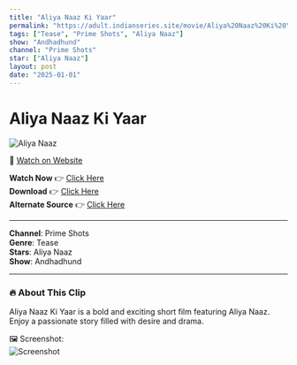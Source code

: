```yaml
---
title: "Aliya Naaz Ki Yaar"
permalink: "https://adult.indianseries.site/movie/Aliya%20Naaz%20Ki%20Yaar"
tags: ["Tease", "Prime Shots", "Aliya Naaz"]
show: "Andhadhund"
channel: "Prime Shots"
star: ["Aliya Naaz"]
layout: post
date: "2025-01-01"
---
```


# Aliya Naaz Ki Yaar

![Aliya Naaz](https://shorts.desisins.com/wp-content/uploads/2024/07/Aliya-Naaz-DesiSins.com_-1.jpg)

🔗 [Watch on Website](https://adult.indianseries.site/movie/Aliya%20Naaz%20Ki%20Yaar)

**Watch Now** 👉 [Click Here](https://adult.indianseries.site/movie/Aliya%20Naaz%20Ki%20Yaar)  
**Download** 👉 [Click Here](https://adult.indianseries.site/movie/Aliya%20Naaz%20Ki%20Yaar)  
**Alternate Source** 👉 [Click Here](https://adult.indianseries.site/movie/Aliya%20Naaz%20Ki%20Yaar)

---

**Channel**: Prime Shots  
**Genre**: Tease  
**Stars**: Aliya Naaz  
**Show**: Andhadhund

---

### 🔥 About This Clip

Aliya Naaz Ki Yaar is a bold and exciting short film featuring Aliya Naaz. Enjoy a passionate story filled with desire and drama.
 
🖼️ Screenshot:  
![Screenshot](https://shorts.desisins.com/wp-content/uploads/2024/07/Aliya-Naaz-DesiSins.com_-1.jpg)
